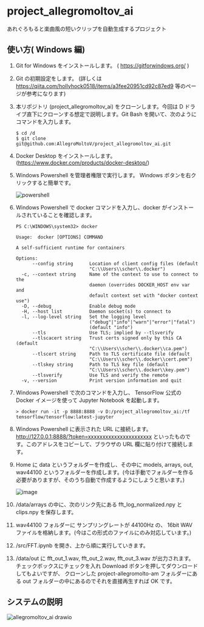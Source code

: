 # project_allegromoltov_ai
あれぐろもると楽曲風の短いクリップを自動生成するプロジェクト

## 使い方( Windows 編)

1. Git for Windows をインストールします。 ( https://gitforwindows.org/ )
1. Git の初期設定をします。 (詳しくは https://qiita.com/hollyhock0518/items/a3fee20951cd92c87ed9 等のページが参考になります)
1. 本リポジトリ (project_allegromoltov_ai) をクローンします。今回は D ドライブ直下にクローンする想定で説明します。Git Bash を開いて、次のようにコマンドを入力します。 

      ```
      $ cd /d
      $ git clone git@github.com:AllegroMoltoV/project_allegromoltov_ai.git
      ```
  
1. Docker Desktop をインストールします。 (https://www.docker.com/products/docker-desktop/)
1. Windows Powershell を管理者権限で実行します。 Windows ボタンを右クリックすると簡単です。

      ![powershell](https://user-images.githubusercontent.com/77569633/220794460-fb77715e-2f6f-4920-86fe-672723ce9ff9.png)

1. Windows Powershell で docker コマンドを入力し、docker がインストールされていることを確認します。

      ```
      PS C:\WINDOWS\system32> docker
      
      Usage:  docker [OPTIONS] COMMAND
      
      A self-sufficient runtime for containers
      
      Options:
            --config string      Location of client config files (default
                                 "C:\\Users\\scher\\.docker")
        -c, --context string     Name of the context to use to connect to the
                                 daemon (overrides DOCKER_HOST env var and
                                 default context set with "docker context use")
        -D, --debug              Enable debug mode
        -H, --host list          Daemon socket(s) to connect to
        -l, --log-level string   Set the logging level
                                 ("debug"|"info"|"warn"|"error"|"fatal")
                                 (default "info")
            --tls                Use TLS; implied by --tlsverify
            --tlscacert string   Trust certs signed only by this CA (default
                                 "C:\\Users\\scher\\.docker\\ca.pem")
            --tlscert string     Path to TLS certificate file (default
                                 "C:\\Users\\scher\\.docker\\cert.pem")
            --tlskey string      Path to TLS key file (default
                                 "C:\\Users\\scher\\.docker\\key.pem")
            --tlsverify          Use TLS and verify the remote
        -v, --version            Print version information and quit
      ```

1. Windows Powershell で次のコマンドを入力し、 TensorFlow 公式の Docker イメージを使って Jupyter Notebook を起動します。 

      ```
      > docker run -it -p 8888:8888 -v D:/project_allegromoltov_ai:/tf tensorflow/tensorflow:latest-jupyter
      ```
      
1. Windows Powershell に表示された URL に接続します。 http://127.0.0.1:8888/?token=xxxxxxxxxxxxxxxxxxxxxx といったものです。このアドレスをコピーして、ブラウザの URL 欄に貼り付けて接続します。
1. Home に data というフォルダーを作成し、その中に models, arrays, out, wav44100 というフォルダーを作成します。(今は手動でフォルダーを作る必要がありますが、そのうち自動で作成するようにしようと思います。)

      ![image](https://user-images.githubusercontent.com/77569633/220796386-99439722-efd2-4673-ae88-98e9d7c53db2.png)
      
1. /data/arrays の中に、次のリンク先にある fft_log_normalized.npy と clips.npy を保存します。
1. wav44100 フォルダーに サンプリングレートが 44100Hz の、 16bit WAV ファイルを格納します。(今はこの形式のファイルにのみ対応しています。)
1. /src/FFT.ipynb を開き、上から順に実行していきます。
1. /data/out に fft_out_1.wav, fft_out_2.wav, fft_out_3.wav が出力されます。チェックボックスにチェックを入れ Download ボタンを押してダウンロードしてもよいですが、 クローンした project-allegromolto-am フォルダーにある out フォルダーの中にあるのでそれを直接再生すれば OK です。

## システムの説明

![allegromoltov_ai drawio](https://user-images.githubusercontent.com/77569633/220806371-b967c477-90f8-40b5-9d50-4f3fc8f723e0.png)
